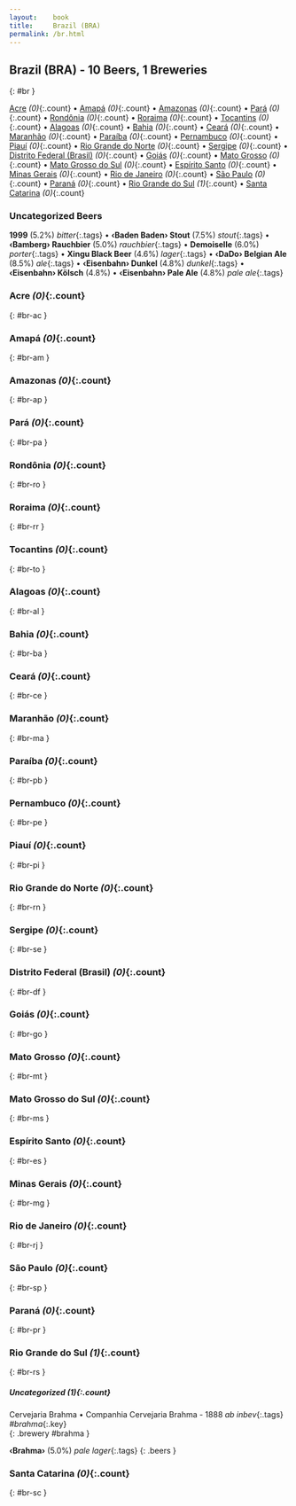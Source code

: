 ```yaml
---
layout:    book
title:     Brazil (BRA)
permalink: /br.html
---
```


## Brazil (BRA) - 10 Beers, 1 Breweries
{: #br }


[Acre](#br-ac) _(0)_{:.count} • [Amapá](#br-am) _(0)_{:.count} • [Amazonas](#br-ap) _(0)_{:.count} • [Pará](#br-pa) _(0)_{:.count} • [Rondônia](#br-ro) _(0)_{:.count} • [Roraima](#br-rr) _(0)_{:.count} • [Tocantins](#br-to) _(0)_{:.count} • [Alagoas](#br-al) _(0)_{:.count} • [Bahia](#br-ba) _(0)_{:.count} • [Ceará](#br-ce) _(0)_{:.count} • [Maranhão](#br-ma) _(0)_{:.count} • [Paraíba](#br-pb) _(0)_{:.count} • [Pernambuco](#br-pe) _(0)_{:.count} • [Piauí](#br-pi) _(0)_{:.count} • [Rio Grande do Norte](#br-rn) _(0)_{:.count} • [Sergipe](#br-se) _(0)_{:.count} • [Distrito Federal (Brasil)](#br-df) _(0)_{:.count} • [Goiás](#br-go) _(0)_{:.count} • [Mato Grosso](#br-mt) _(0)_{:.count} • [Mato Grosso do Sul](#br-ms) _(0)_{:.count} • [Espírito Santo](#br-es) _(0)_{:.count} • [Minas Gerais](#br-mg) _(0)_{:.count} • [Rio de Janeiro](#br-rj) _(0)_{:.count} • [São Paulo](#br-sp) _(0)_{:.count} • [Paraná](#br-pr) _(0)_{:.count} • [Rio Grande do Sul](#br-rs) _(1)_{:.count} • [Santa Catarina](#br-sc) _(0)_{:.count}

### Uncategorized Beers

**1999** (5.2%) _bitter_{:.tags}  • 
**‹Baden Baden› Stout** (7.5%) _stout_{:.tags}  • 
**‹Bamberg› Rauchbier** (5.0%) _rauchbier_{:.tags}  • 
**Demoiselle** (6.0%) _porter_{:.tags}  • 
**Xingu Black Beer** (4.6%) _lager_{:.tags}  • 
**‹DaDo› Belgian Ale** (8.5%) _ale_{:.tags}  • 
**‹Eisenbahn› Dunkel** (4.8%) _dunkel_{:.tags}  • 
**‹Eisenbahn› Kölsch** (4.8%)   • 
**‹Eisenbahn› Pale Ale** (4.8%) _pale ale_{:.tags} 




### Acre _(0)_{:.count}
{: #br-ac }




<div class='columns2' markdown='1'>


</div>





### Amapá _(0)_{:.count}
{: #br-am }




<div class='columns2' markdown='1'>


</div>





### Amazonas _(0)_{:.count}
{: #br-ap }




<div class='columns2' markdown='1'>


</div>





### Pará _(0)_{:.count}
{: #br-pa }




<div class='columns2' markdown='1'>


</div>





### Rondônia _(0)_{:.count}
{: #br-ro }




<div class='columns2' markdown='1'>


</div>





### Roraima _(0)_{:.count}
{: #br-rr }




<div class='columns2' markdown='1'>


</div>





### Tocantins _(0)_{:.count}
{: #br-to }




<div class='columns2' markdown='1'>


</div>





### Alagoas _(0)_{:.count}
{: #br-al }




<div class='columns2' markdown='1'>


</div>





### Bahia _(0)_{:.count}
{: #br-ba }




<div class='columns2' markdown='1'>


</div>





### Ceará _(0)_{:.count}
{: #br-ce }




<div class='columns2' markdown='1'>


</div>





### Maranhão _(0)_{:.count}
{: #br-ma }




<div class='columns2' markdown='1'>


</div>





### Paraíba _(0)_{:.count}
{: #br-pb }




<div class='columns2' markdown='1'>


</div>





### Pernambuco _(0)_{:.count}
{: #br-pe }




<div class='columns2' markdown='1'>


</div>





### Piauí _(0)_{:.count}
{: #br-pi }




<div class='columns2' markdown='1'>


</div>





### Rio Grande do Norte _(0)_{:.count}
{: #br-rn }




<div class='columns2' markdown='1'>


</div>





### Sergipe _(0)_{:.count}
{: #br-se }




<div class='columns2' markdown='1'>


</div>





### Distrito Federal (Brasil) _(0)_{:.count}
{: #br-df }




<div class='columns2' markdown='1'>


</div>





### Goiás _(0)_{:.count}
{: #br-go }




<div class='columns2' markdown='1'>


</div>





### Mato Grosso _(0)_{:.count}
{: #br-mt }




<div class='columns2' markdown='1'>


</div>





### Mato Grosso do Sul _(0)_{:.count}
{: #br-ms }




<div class='columns2' markdown='1'>


</div>





### Espírito Santo _(0)_{:.count}
{: #br-es }




<div class='columns2' markdown='1'>


</div>





### Minas Gerais _(0)_{:.count}
{: #br-mg }




<div class='columns2' markdown='1'>


</div>





### Rio de Janeiro _(0)_{:.count}
{: #br-rj }




<div class='columns2' markdown='1'>


</div>





### São Paulo _(0)_{:.count}
{: #br-sp }




<div class='columns2' markdown='1'>


</div>





### Paraná _(0)_{:.count}
{: #br-pr }




<div class='columns2' markdown='1'>


</div>





### Rio Grande do Sul _(1)_{:.count}
{: #br-rs }




<div class='columns2' markdown='1'>


</div>



##### Uncategorized _(1)_{:.count}


 Cervejaria Brahma • Companhia Cervejaria Brahma  - 1888  _ab inbev_{:.tags} _#brahma_{:.key} <br>
{: .brewery #brahma }

**‹Brahma›** (5.0%) _pale lager_{:.tags} 
{: .beers }



### Santa Catarina _(0)_{:.count}
{: #br-sc }




<div class='columns2' markdown='1'>


</div>




 
